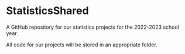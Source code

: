 # StatisticsShared
A GitHub repository for our statistics projects for the 2022-2023 school year.

All code for our projects will be stored in an appropriate folder.
